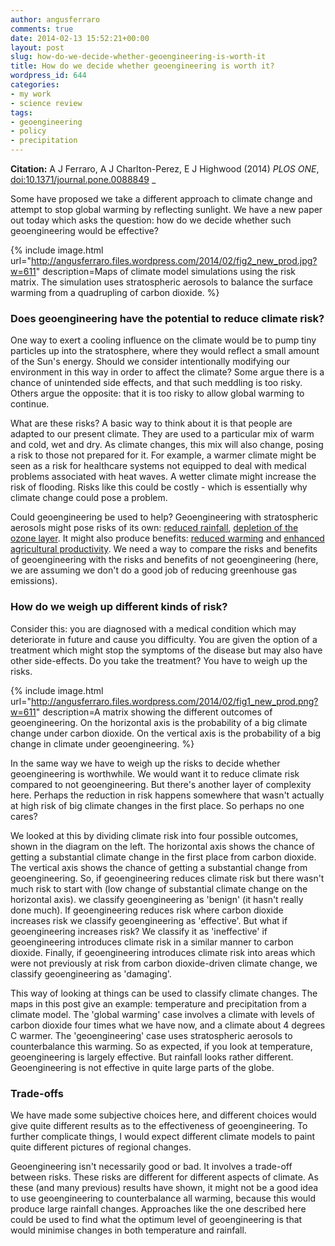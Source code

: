 ```yaml
---
author: angusferraro
comments: true
date: 2014-02-13 15:52:21+00:00
layout: post
slug: how-do-we-decide-whether-geoengineering-is-worth-it
title: How do we decide whether geoengineering is worth it?
wordpress_id: 644
categories:
- my work
- science review
tags:
- geoengineering
- policy
- precipitation
---
```


**Citation:** A J Ferraro, A J Charlton-Perez, E J Highwood (2014) *PLOS ONE*, [doi:10.1371/journal.pone.0088849](http://dx.doi.org/10.1371/journal.pone.0088849)
_

Some have proposed we take a different approach to climate change and
attempt to stop global warming by reflecting sunlight. We have a new
paper out today which asks the question: how do we decide whether such
geoengineering would be effective?

{% include image.html
url="http://angusferraro.files.wordpress.com/2014/02/fig2_new_prod.jpg?w=611"
description=Maps of climate model simulations using the risk matrix. The simulation uses stratospheric aerosols to balance the surface warming from a quadrupling of carbon dioxide. %}

### Does geoengineering have the potential to reduce climate risk?

One way to exert a cooling influence on the climate would be to pump
tiny particles up into the stratosphere, where they would reflect a
small amount of the Sun's energy. Should we consider intentionally
modifying our environment in this way in order to affect the climate?
Some argue there is a chance of unintended side effects, and that such
meddling is too risky. Others argue the opposite: that it is too risky
to allow global warming to continue.

What are these risks? A basic way to think about it is that people are
adapted to our present climate. They are used to a particular mix of
warm and cold, wet and dry. As climate changes, this mix will also
change, posing a risk to those not prepared for it. For example, a
warmer climate might be seen as a risk for healthcare systems not
equipped to deal with medical problems associated with heat waves. A
wetter climate might increase the risk of flooding. Risks like this
could be costly - which is essentially why climate change could pose a
problem.

Could geoengineering be used to help? Geoengineering with
stratospheric aerosols might pose risks of its own:
[reduced rainfall](http://onlinelibrary.wiley.com/doi/10.1002/jgrd.50868/abstract),
[depletion of the ozone layer](http://onlinelibrary.wiley.com/doi/10.1002/2013JD020566/abstract). It
might also produce benefits:
[reduced warming](http://onlinelibrary.wiley.com/doi/10.1002/jgrd.50646/abstract)
and
[enhanced agricultural productivity](http://www.nature.com/nclimate/journal/v2/n2/full/nclimate1373.html). We
need a way to compare the risks and benefits of geoengineering with
the risks and benefits of not geoengineering (here, we are assuming we
don't do a good job of reducing greenhouse gas emissions).

### How do we weigh up different kinds of risk?

Consider this: you are diagnosed with a medical condition which may
deteriorate in future and cause you difficulty. You are given the
option of a treatment which might stop the symptoms of the disease but
may also have other side-effects. Do you take the treatment? You have
to weigh up the risks.

{% include image.html
url="http://angusferraro.files.wordpress.com/2014/02/fig1_new_prod.png?w=611"
description=A matrix showing the different outcomes of geoengineering. On the horizontal axis is the probability of a big climate change under carbon dioxide. On the vertical axis is the probability of a big change in climate under geoengineering. %}

In the same way we have to weigh up the risks to decide whether
geoengineering is worthwhile. We would want it to reduce climate risk
compared to not geoengineering. But there's another layer of
complexity here. Perhaps the reduction in risk happens somewhere that
wasn't actually at high risk of big climate changes in the first
place. So perhaps no one cares?

We looked at this by dividing climate risk into four possible
outcomes, shown in the diagram on the left. The horizontal axis shows
the chance of getting a substantial climate change in the first place
from carbon dioxide. The vertical axis shows the chance of getting a
substantial change from geoengineering. So, if geoengineering reduces
climate risk but there wasn't much risk to start with (low change of
substantial climate change on the horizontal axis). we classify
geoengineering as 'benign' (it hasn't really done much). If
geoengineering reduces risk where carbon dioxide increases risk we
classify geoengineering as 'effective'. But what if geoengineering
increases risk? We classify it as 'ineffective' if geoengineering
introduces climate risk in a similar manner to carbon
dioxide. Finally, if geoengineering introduces climate risk into areas
which were not previously at risk from carbon dioxide-driven climate
change, we classify geoengineering as 'damaging'.

This way of looking at things can be used to classify climate
changes. The maps in this post give an example: temperature and
precipitation from a climate model. The 'global warming' case involves
a climate with levels of carbon dioxide four times what we have now,
and a climate about 4 degrees C warmer. The 'geoengineering' case uses
stratospheric aerosols to counterbalance this warming. So as expected,
if you look at temperature, geoengineering is largely effective. But
rainfall looks rather different. Geoengineering is not effective in
quite large parts of the globe.

### Trade-offs

We have made some subjective choices here, and different choices would
give quite different results as to the effectiveness of
geoengineering. To further complicate things, I would expect different
climate models to paint quite different pictures of regional changes.

Geoengineering isn't necessarily good or bad. It involves a trade-off
between risks. These risks are different for different aspects of
climate. As these (and many previous) results have shown, it might not
be a good idea to use geoengineering to counterbalance all warming,
because this would produce large rainfall changes. Approaches like the
one described here could be used to find what the optimum level of
geoengineering is that would minimise changes in both temperature and
rainfall.

